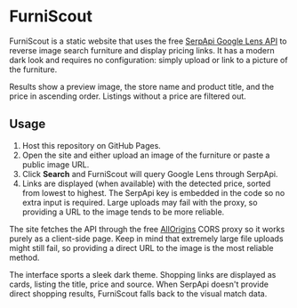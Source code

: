 # FurniScout

FurniScout is a static website that uses the free [SerpApi Google Lens API](https://serpapi.com/google-lens-api) to reverse image search furniture and display pricing links.  It has a modern dark look and requires no configuration: simply upload or link to a picture of the furniture.

Results show a preview image, the store name and product title, and the price in ascending order. Listings without a price are filtered out.
## Usage
1. Host this repository on GitHub Pages.
2. Open the site and either upload an image of the furniture or paste a public image URL.
3. Click **Search** and FurniScout will query Google Lens through SerpApi.
4. Links are displayed (when available) with the detected price, sorted from lowest to highest.  The SerpApi key is embedded in the code so no extra input is required.
   Large uploads may fail with the proxy, so providing a URL to the image tends to be more reliable.

The site fetches the API through the free [AllOrigins](https://api.allorigins.win) CORS proxy so it works purely as a client-side page. Keep in mind that extremely large file uploads might still fail, so providing a direct URL to the image is the most reliable method.


The interface sports a sleek dark theme. Shopping links are displayed as cards, listing the title, price and source.
When SerpApi doesn't provide direct shopping results, FurniScout falls back to the visual match data.
